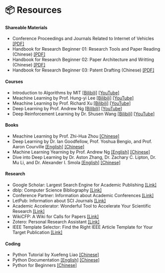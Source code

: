 # 📦 Resources

#### Shareable Materials

- Conference Proceedings and Journals Related to Internet of Vehicles [[PDF]](https://neardws-1257861591.cos.ap-shanghai.myqcloud.com/neardws/Conference%20Proceedings%20and%20Journals%20Related%20to%20Internet%20of%20Vehicles.pdf)
- Handbook for Research Beginner 01: Research Tools and Paper Reading (Chinese) [[PDF]](https://neardws-1257861591.cos.ap-shanghai.myqcloud.com/neardws/%E7%A7%91%E7%A0%94%E5%85%A5%E9%97%A801.pdf)
- Handbook for Research Beginner 02: Paper Architecture and Writting (Chinese) [[PDF]](https://neardws-1257861591.cos.ap-shanghai.myqcloud.com/neardws/%E7%A7%91%E7%A0%94%E5%85%A5%E9%97%A802.pdf)
- Handbook for Research Beginner 03: Patent Drafting  (Chinese) [[PDF]](https://neardws-1257861591.cos.ap-shanghai.myqcloud.com/neardws/%E7%A7%91%E7%A0%94%E5%85%A5%E9%97%A803.pdf)

#### Courses

- Introduction to Algorithms by MIT [[Bilibili]](https://www.bilibili.com/video/BV1fu41127MN) [[YouTube]](https://www.youtube.com/watch?v=ZA-tUyM_y7s&list=PLUl4u3cNGP63EdVPNLG3ToM6LaEUuStEY)
- Meachine Learning by Prof. Hung-yi Lee [[Bilibili]](https://www.bilibili.com/video/BV1J94y1f7u5) [[YouTube]](https://www.youtube.com/watch?v=Y87Ct23H3Kw&list=PLJV_el3uVTsNxV_IGauQZBHjBKZ26JHjd)
- Meachine Learning by Prof. Richard Xu [[Bilibili]](https://www.bilibili.com/video/BV1xW411N7f1/?spm_id_from=333.999.0.0&vd_source=c1ab668ffc70acf1658d1869973425ab) [[YouTube]](https://www.youtube.com/watch?v=COAlqcArijw&list=PLyAft-JyjIYoLYkte6lyluTXu3_J0lWJR)
- Deep Learning by Prof. Andrew Ng [[Bilibili]](https://www.bilibili.com/video/BV12E411a7Xn) [[YouTube]](https://www.youtube.com/watch?v=jGwO_UgTS7I&list=PLoROMvodv4rMiGQp3WXShtMGgzqpfVfbU)
- Deep Reinforcement Learning by Dr. Shusen Wang [[Bilibili]](https://www.bilibili.com/video/BV12o4y197US) [[YouTube]](https://www.youtube.com/watch?v=jNcMnwpPpfk&list=PLgtf4d9zHHO99JZTT-N5eUBXhW5sfOKhA)

#### Books

- Meachine Learning by Prof. Zhi-Hua Zhou [[Chinese]](https://cs.nju.edu.cn/zhouzh/zhouzh.files/publication/MLbook2016.htm)
- Deep Learning by Dr. Ian Goodfellow, Prof. Yoshua Bengio, and Prof. Aaron Courville [[English]](https://www.deeplearningbook.org) [[Chinese]](https://github.com/exacity/deeplearningbook-chinese)
- Machine Learning Yearning by Prof. Andrew Ng [[English]](https://www.mlyearning.org) [[Chinese]](https://deeplearning-ai.github.io/machine-learning-yearning-cn/) 
- Dive into Deep Learning by Dr. Aston Zhang, Dr. Zachary C. Lipton, Dr. Mu Li, and Dr. Alexander I. Smola [[English]](https://d2l.ai) [[Chinese]](https://zh.d2l.ai)

#### Research

- Google Scholar: Largest Search Engine for Academic Publishing [[Link]](https://scholar.google.com)
- dblp: Computer Science Bibliography [[Link]](https://dblp.org)
- Conference Partner: Information about Academic Conferences [[Link]](https://www.myhuiban.com)
- LetPub: Information about SCI Journals [[Link]](http://www.letpub.com.cn/index.php?page=journalapp)
- Academic Accelerator: Wonderful Tool to Accelerate Your Scientific Research [[Link]](https://academic-accelerator.com)
- WikiCFP: A Wiki for Calls for Papers [[Link]](http://www.wikicfp.com/cfp/)
- Zotero: Personal Research Assistant [[Link]](https://www.zotero.org)
- IEEE Template Selector: Find the Right IEEE Article Template for Your Target Publication [[Link]](https://template-selector.ieee.org)

#### Coding

- Python Tutorial by Xuefeng Liao [[Chinese]](https://www.liaoxuefeng.com/wiki/1016959663602400)
- Python Documentation [[English]](https://docs.python.org/3/) [[Chinese]](https://docs.python.org/zh-cn/3/)
- Python for Beginners [[Chinese]](https://www.bilibili.com/video/BV1Fs411A7HZ)   